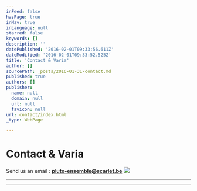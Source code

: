 ```yaml
---
inFeed: false
hasPage: true
inNav: true
inLanguage: null
starred: false
keywords: []
description: ''
datePublished: '2016-02-01T09:33:56.611Z'
dateModified: '2016-02-01T09:33:52.525Z'
title: 'Contact & Varia'
author: []
sourcePath: _posts/2016-01-31-contact.md
published: true
authors: []
publisher:
  name: null
  domain: null
  url: null
  favicon: null
url: contact/index.html
_type: WebPage

---
```

# Contact & Varia

Send us an email :  **pluto-ensemble@scarlet.be**
![](https://the-grid-user-content.s3-us-west-2.amazonaws.com/a250d958-5a1c-4d7f-ab64-8bf9f110b3d3.jpg)

****

****